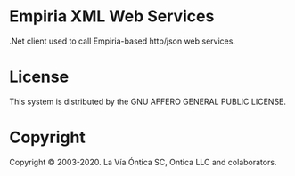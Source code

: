 ﻿# Empiria XML Web Services

.Net client used to call Empiria-based http/json web services.

# License

This system is distributed by the GNU AFFERO GENERAL PUBLIC LICENSE.

# Copyright

Copyright © 2003-2020. La Vía Óntica SC, Ontica LLC and colaborators.

